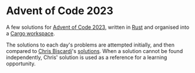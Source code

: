 # Advent of Code 2023

A few solutions for [Advent of Code 2023](https://adventofcode.com/2023),
written in [Rust](https://www.rust-lang.org/) and organised into a
[Cargo workspace](https://doc.rust-lang.org/book/ch14-03-cargo-workspaces.html).

The solutions to each day's problems are attempted initially, and then compared
to [Chris Biscardi](https://www.christopherbiscardi.com/)'s
[solutions](https://github.com/ChristopherBiscardi/advent-of-code/tree/main/2023/rust).
When a solution cannot be found independently, Chris' solution is used as a
reference for a learning opportunity.
